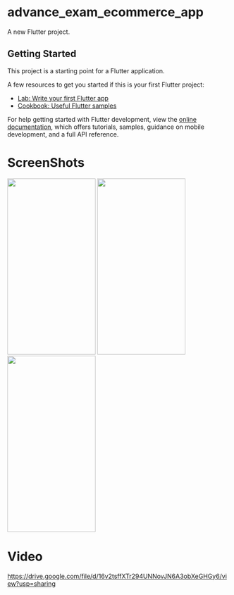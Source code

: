 # advance_exam_ecommerce_app

A new Flutter project.

## Getting Started

This project is a starting point for a Flutter application.

A few resources to get you started if this is your first Flutter project:

- [Lab: Write your first Flutter app](https://docs.flutter.dev/get-started/codelab)
- [Cookbook: Useful Flutter samples](https://docs.flutter.dev/cookbook)

For help getting started with Flutter development, view the
[online documentation](https://docs.flutter.dev/), which offers tutorials,
samples, guidance on mobile development, and a full API reference.
# ScreenShots
<img src="https://github.com/khushal1099/advance_exam_ecommerce_app/assets/138639130/1de105f5-6015-4002-a2a7-c56a403ba27e" width="200" height="400">
<img src="https://github.com/khushal1099/advance_exam_ecommerce_app/assets/138639130/45aaeb55-dfc0-4be2-b81d-3a0867bdfa14" width="200" height="400">
<img src="https://github.com/khushal1099/advance_exam_ecommerce_app/assets/138639130/57f6afac-860b-4120-be62-fed998dcfebf" width="200" height="400">

# Video
https://drive.google.com/file/d/16v2tsffXTr294UNNovJN6A3obXeGHGy6/view?usp=sharing
